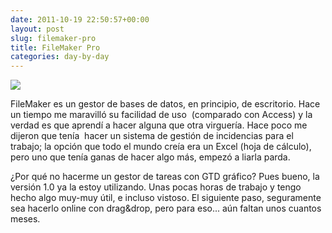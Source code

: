 ```yaml
---
date: 2011-10-19 22:50:57+00:00
layout: post
slug: filemaker-pro
title: FileMaker Pro
categories: day-by-day
---
```


[![](http://blog.migueljulian.com/wp-content/uploads/Screenshot_1.jpg)](http://blog.migueljulian.com/2011/10/filemaker-pro/screenshot_1/)

FileMaker es un gestor de bases de datos, en principio, de escritorio. Hace un tiempo me maravilló su facilidad de uso  (comparado con Access) y la verdad es que aprendí a hacer alguna que otra virguería. Hace poco me dijeron que tenía  hacer un sistema de gestión de incidencias para el trabajo; la opción que todo el mundo creía era un Excel (hoja de cálculo), pero uno que tenía ganas de hacer algo más, empezó a liarla parda.

¿Por qué no hacerme un gestor de tareas con GTD gráfico? Pues bueno, la versión 1.0 ya la estoy utilizando. Unas pocas horas de trabajo y tengo hecho algo muy-muy útil, e incluso vistoso. El siguiente paso, seguramente sea hacerlo online con drag&drop, pero para eso... aún faltan unos cuantos meses.


